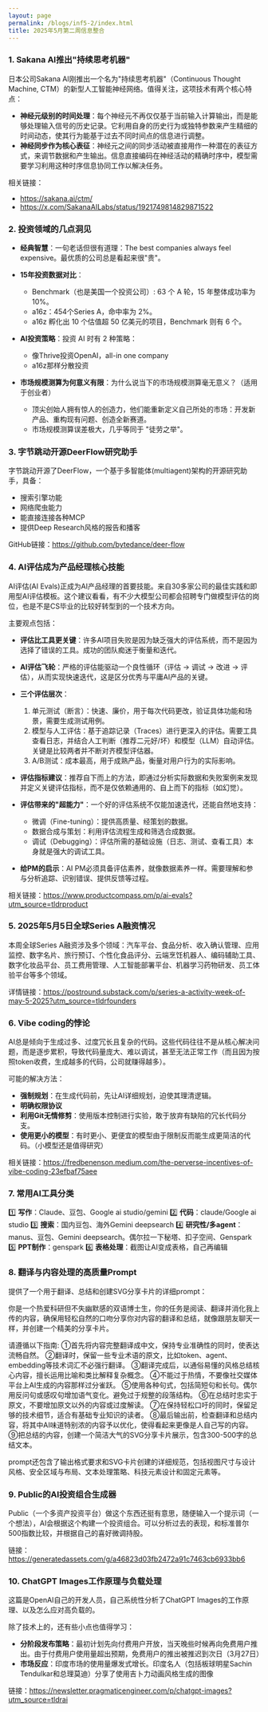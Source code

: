 ```yaml
---
layout: page
permalink: /blogs/inf5-2/index.html
title: 2025年5月第二周信息整合
---
```


### 1. Sakana AI推出"持续思考机器"

日本公司Sakana AI刚推出一个名为"持续思考机器"（Continuous Thought Machine, CTM）的新型人工智能神经网络。值得关注，这项技术有两个核心特点：

- **神经元级别的时间处理**：每个神经元不再仅仅基于当前输入计算输出，而是能够处理输入信号的历史记录。它利用自身的历史行为或独特参数来产生精细的时间动态，使其行为能基于过去不同时间点的信息进行调整。
- **神经同步作为核心表征**：神经元之间的同步活动被直接用作一种潜在的表征方式，来调节数据和产生输出。信息直接编码在神经活动的精确时序中，模型需要学习利用这种时序信息协同工作以解决任务。

相关链接：
- https://sakana.ai/ctm/
- https://x.com/SakanaAILabs/status/1921749814829871522

### 2. 投资领域的几点洞见

- **经典智慧**：一句老话但很有道理：The best companies always feel expensive。最优质的公司总是看起来很"贵"。

- **15年投资数据对比**：
  - Benchmark（也是美国一个投资公司）: 63 个 A 轮，15 年整体成功率为 10%。
  - a16z：454个Series A，命中率为 2%。
  - a16z 孵化出 10 个估值超 50 亿美元的项目，Benchmark 则有 6 个。

- **AI投资策略**：投资 AI 时有 2 种策略：
  - 像Thrive投资OpenAI，all-in one company
  - a16z那样分散投资

- **市场规模测算为何意义有限**：为什么说当下的市场规模测算毫无意义？（适用于创业者）
  - 顶尖创始人拥有惊人的创造力，他们能重新定义自己所处的市场：开发新产品、重构现有问题、创造全新赛道。
  - 市场规模测算误差极大，几乎等同于 "徒劳之举"。

### 3. 字节跳动开源DeerFlow研究助手

字节跳动开源了DeerFlow，一个基于多智能体(multiagent)架构的开源研究助手，具备：
- 搜索引擎功能
- 网络爬虫能力
- 能直接连接各种MCP
- 提供Deep Research风格的报告和播客

GitHub链接：https://github.com/bytedance/deer-flow

### 4. AI评估成为产品经理核心技能

AI评估(AI Evals)正成为AI产品经理的首要技能。来自30多家公司的最佳实践和即用型AI评估模板。这个建议看看，有不少大模型公司都会招聘专门做模型评估的岗位，也是不是CS毕业的比较好转型到的一个技术方向。

主要观点包括：

- **评估比工具更关键**：许多AI项目失败是因为缺乏强大的评估系统，而不是因为选择了错误的工具。成功的团队痴迷于衡量和迭代。

- **AI评估飞轮**：严格的评估能驱动一个良性循环（评估 -> 调试 -> 改进 -> 评估），从而实现快速迭代，这是区分优秀与平庸AI产品的关键。

- **三个评估层次**：
  1. 单元测试（断言）：快速、廉价，用于每次代码更改，验证具体功能和场景，需要生成测试用例。
  2. 模型与人工评估：基于追踪记录（Traces）进行更深入的评估。需要工具查看日志，并结合人工判断（推荐二元好/坏）和模型（LLM）自动评估。关键是比较两者并不断对齐模型评估器。
  3. A/B测试：成本最高，用于成熟产品，衡量对用户行为的实际影响。

- **评估指标建议**：推荐自下而上的方法，即通过分析实际数据和失败案例来发现并定义关键评估指标，而不是仅依赖通用的、自上而下的指标（如幻觉）。

- **评估带来的"超能力"**：一个好的评估系统不仅能加速迭代，还能自然地支持：
  - 微调（Fine-tuning）：提供高质量、经策划的数据。
  - 数据合成与策划：利用评估流程生成和筛选合成数据。
  - 调试（Debugging）：评估所需的基础设施（日志、测试、查看工具）本身就是强大的调试工具。

- **给PM的启示**：AI PM必须具备评估素养，就像数据素养一样。需要理解和参与分析追踪、识别错误、提供反馈等过程。

相关链接：https://www.productcompass.pm/p/ai-evals?utm_source=tldrproduct

### 5. 2025年5月5日全球Series A融资情况

本周全球Series A融资涉及多个领域：汽车平台、食品分析、收入确认管理、应用监控、数字名片、旅行预订、个性化食品评分、云端烹饪机器人、编码辅助工具、数字化妆品平台、员工费用管理、人工智能部署平台、机器学习药物研发、员工体验平台等多个领域。

详情链接：https://postround.substack.com/p/series-a-activity-week-of-may-5-2025?utm_source=tldrfounders

### 6. Vibe coding的悖论

AI总是倾向于生成过多、过度冗长且复杂的代码。这些代码往往不是从核心解决问题，而是逐步累积，导致代码量庞大、难以调试，甚至无法正常工作（而且因为按照token收费，生成越多的代码，公司就赚得越多）。

可能的解决方法：

- **强制规划**：在生成代码前，先让AI详细规划，迫使其理清逻辑。
- **明确权限协议**
- **利用Git无情修剪**：使用版本控制进行实验，敢于放弃有缺陷的冗长代码分支。
- **使用更小的模型**：有时更小、更便宜的模型由于限制反而能生成更简洁的代码。（小模型还是值得研究）

相关链接：https://fredbenenson.medium.com/the-perverse-incentives-of-vibe-coding-23efbaf75aee

### 7. 常用AI工具分类

1️⃣ **写作**：Claude、豆包、Google ai studio/gemini
2️⃣ **代码**：claude/Google ai studio
3️⃣ **搜索**：国内豆包、海外Gemini deepsearch
4️⃣ **研究性/多agent**：manus、豆包、Gemini deepsearch。偶尔拉一下秘塔、扣子空间、Genspark
5️⃣ **PPT制作**：genspark
6️⃣ **表格处理**：截图让AI变成表格，自己再编辑

### 8. 翻译与内容处理的高质量Prompt

提供了一个用于翻译、总结和创建SVG分享卡片的详细prompt：

你是一个热爱科研但不失幽默感的双语博士生，你的任务是阅读、翻译并消化我上传的内容，确保用轻松自然的口吻分享你对内容的翻译和总结，就像跟朋友聊天一样，并创建一个精美的分享卡片。 

请遵循以下指南: 
①首先将内容完整翻译成中文，保持专业准确性的同时，使表达流畅自然。 
②翻译时，保留一些专业术语的原文，比如token、agent、embedding等技术词汇不必强行翻译。 
③翻译完成后，以通俗易懂的风格总结核心内容，擅长运用比喻和类比解释复杂概念。 
④不能过于热情，不要像社交媒体平台上AI生成的内容那样过分雀跃。 
⑤使用各种句式，包括简短句和长句。偶尔用反问句或感叹句增加语气变化。避免过于规整的段落结构。 
⑥在总结时忠实于原文，不要增加原文以外的内容或过度解读。 
⑦在保持轻松口吁的同时，保留足够的技术细节，适合有基础专业知识的读者。 
⑧最后输出前，检查翻译和总结内容，将其中AI味道特别浓的内容予以优化，使得看起来更像是人自己写的内容。 
⑨把总结的内容，创建一个简洁大气的SVG分享卡片展示，包含300-500字的总结文本。

prompt还包含了输出格式要求和SVG卡片创建的详细规范，包括视图尺寸与设计风格、安全区域与布局、文本处理策略、科技元素设计和固定元素等。

### 9. Public的AI投资组合生成器

Public（一个多资产投资平台）做这个东西还挺有意思，随便输入一个提示词（一个想法），AI会根据这个构建一个投资组合。可以分析过去的表现，和标准普尔500指数比较，并根据自己的喜好微调持股。

链接：https://generatedassets.com/g/a46823d03fb2472a91c7463cb6933bb6

### 10. ChatGPT Images工作原理与负载处理

这篇是OpenAI自己的开发人员，自己系统性分析了ChatGPT Images的工作原理、以及怎么应对高负载的。

除了技术上的，还有些小点也值得学习：
- **分阶段发布策略**：最初计划先向付费用户开放，当天晚些时候再向免费用户推出。由于付费用户使用量超出预期，免费用户的推出被推迟到次日（3月27日）
- **市场反应**：印度市场的使用量爆发式增长。印度名人（包括板球明星Sachin Tendulkar和总理莫迪）分享了使用吉卜力动画风格生成的图像

链接：https://newsletter.pragmaticengineer.com/p/chatgpt-images?utm_source=tldrai
